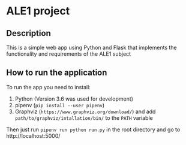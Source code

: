 # ALE1 project

## Description
This is a simple web app using Python and Flask that implements the functionality and requirements of the ALE1 subject

## How to run the application
To run the app you need to install:
1. Python (Version 3.6 was used for development)
2. pipenv (`pip install --user pipenv`)
3. Graphviz (`https://www.graphviz.org/download/`) and add `path/to/graphviz/intallation/bin/` to the `PATH` variable

Then just run `pipenv run python run.py` in the root directory and go to http://localhost:5000/